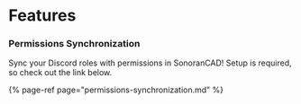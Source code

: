 # Features

### Permissions Synchronization

Sync your Discord roles with permissions in SonoranCAD! Setup is required, so check out the link below.

{% page-ref page="permissions-synchronization.md" %}



